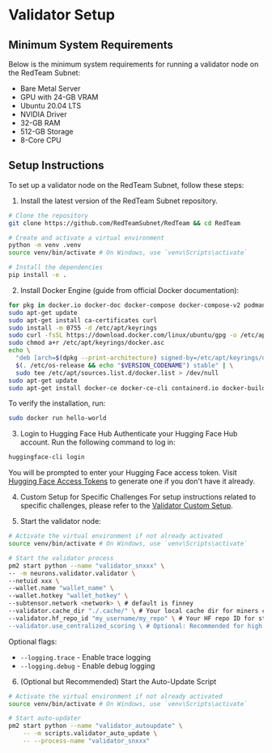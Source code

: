 # Validator Setup

## Minimum System Requirements
Below is the minimum system requirements for running a validator node on the RedTeam Subnet:
- Bare Metal Server
- GPU with 24-GB VRAM
- Ubuntu 20.04 LTS
- NVIDIA Driver
- 32-GB RAM
- 512-GB Storage
- 8-Core CPU

## Setup Instructions
To set up a validator node on the RedTeam Subnet, follow these steps:
1. Install the latest version of the RedTeam Subnet repository.
```bash
# Clone the repository
git clone https://github.com/RedTeamSubnet/RedTeam && cd RedTeam

# Create and activate a virtual environment
python -m venv .venv
source venv/bin/activate # On Windows, use `venv\Scripts\activate`

# Install the dependencies
pip install -e .
```

2. Install Docker Engine (guide from official Docker documentation):
```bash
for pkg in docker.io docker-doc docker-compose docker-compose-v2 podman-docker containerd runc; do sudo apt-get remove $pkg; done
sudo apt-get update
sudo apt-get install ca-certificates curl
sudo install -m 0755 -d /etc/apt/keyrings
sudo curl -fsSL https://download.docker.com/linux/ubuntu/gpg -o /etc/apt/keyrings/docker.asc
sudo chmod a+r /etc/apt/keyrings/docker.asc
echo \
  "deb [arch=$(dpkg --print-architecture) signed-by=/etc/apt/keyrings/docker.asc] https://download.docker.com/linux/ubuntu \
  $(. /etc/os-release && echo "$VERSION_CODENAME") stable" | \
  sudo tee /etc/apt/sources.list.d/docker.list > /dev/null
sudo apt-get update
sudo apt-get install docker-ce docker-ce-cli containerd.io docker-buildx-plugin docker-compose-plugin
```

To verify the installation, run:
```bash
sudo docker run hello-world
```

3. Login to Hugging Face Hub
Authenticate your Hugging Face Hub account. Run the following command to log in:
```bash
huggingface-cli login
```
You will be prompted to enter your Hugging Face access token. Visit [Hugging Face Access Tokens](https://huggingface.co/settings/tokens) to generate one if you don't have it already.

4. Custom Setup for Specific Challenges
For setup instructions related to specific challenges, please refer to the [Validator Custom Setup](validator_custom.md).

5. Start the validator node:
```bash
# Activate the virtual environment if not already activated
source venv/bin/activate # On Windows, use `venv\Scripts\activate`

# Start the validator process
pm2 start python --name "validator_snxxx" \
-- -m neurons.validator.validator \
--netuid xxx \
--wallet.name "wallet_name" \
--wallet.hotkey "wallet_hotkey" \
--subtensor.network <network> \ # default is finney
--validator.cache_dir "./.cache/" \ # Your local cache dir for miners commits.
--validator.hf_repo_id "my_username/my_repo" \ # Your HF repo ID for storing miners' commits. You need to create your own repo; recommend creating a new HF account
--validator.use_centralized_scoring \ # Optional: Recommended for high VTRUST, opt-in to get scores of challenges from a centralized server
```
Optional flags:
- `--logging.trace` - Enable trace logging
- `--logging.debug` - Enable debug logging

6. (Optional but Recommended) Start the Auto-Update Script
```bash
# Activate the virtual environment if not already activated
source venv/bin/activate # On Windows, use `venv\Scripts\activate`

# Start auto-updater
pm2 start python --name "validator_autoupdate" \
    -- -m scripts.validator_auto_update \
    -- --process-name "validator_snxxx"
```

